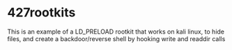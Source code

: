# 427rootkits
This is an example of a LD_PRELOAD rootkit that works on kali linux, to hide files, and create a backdoor/reverse shell by hooking write and readdir calls
